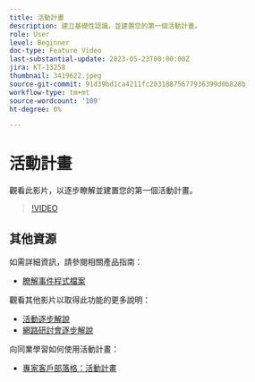 ```yaml
---
title: 活動計畫
description: 建立基礎性認識，並建置您的第一個活動計畫。
role: User
level: Beginner
doc-type: Feature Video
last-substantial-update: 2023-05-23T00:00:00Z
jira: KT-13258
thumbnail: 3419622.jpeg
source-git-commit: 91d39bd1ca4211fc20318875677936399d0b828b
workflow-type: tm+mt
source-wordcount: '109'
ht-degree: 0%

---
```



# 活動計畫

觀看此影片，以逐步瞭解並建置您的第一個活動計畫。

>[!VIDEO](https://video.tv.adobe.com/v/3419622/?learn=on)

## 其他資源

如需詳細資訊，請參閱相關產品指南：

* [瞭解事件程式檔案](https://experienceleague.adobe.com/docs/marketo/using/product-docs/demand-generation/events/understanding-events/understanding-event-programs.html?lang=en)

觀看其他影片以取得此功能的更多說明：
* [活動逐步解說](https://experienceleague.adobe.com/docs/marketo-learn/tutorials/events/events-watch.html?lang=en)
* [網路研討會逐步解說](https://experienceleague.adobe.com/docs/marketo-learn/tutorials/events/webinar-watch.html?lang=en)

向同業學習如何使用活動計畫：
* [專家客戶部落格：活動計畫](https://nation.marketo.com/t5/product-blogs/marketo-success-series-event-programs/ba-p/299191)

